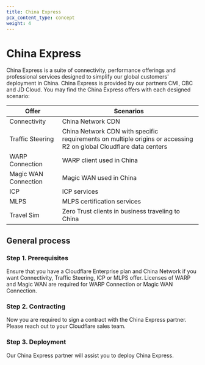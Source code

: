 ```yaml
---
title: China Express
pcx_content_type: concept
weight: 4
---
```


# China Express

China Express is a suite of connectivity, performance offerings and professional services designed to simplify our global customers' deployment in China. China Express is provided by our partners CMI, CBC and JD Cloud. You may find the China Express offers with each designed scenario:

| **Offer** | **Scenarios**                                                                                |
|--------------------------|----------------------------------------------------------------------------------------------|
| Connectivity             | China Network CDN                                                                            |
| Traffic Steering         | China Network CDN with specific requirements on multiple origins or accessing R2 on global Cloudflare data centers |
| WARP Connection          | WARP client used in China                                                                    |
| Magic WAN Connection     | Magic WAN used in China                                                                      |
| ICP                      | ICP services                                                                                 |
| MLPS                     | MLPS certification services                                                                  |
| Travel Sim               | Zero Trust clients in business traveling to China                                           |



## General process

### Step 1. Prerequisites
Ensure that you have a Cloudflare Enterprise plan and China Network if you want Connectivity, Traffic Steering, ICP or MLPS offer. Licenses of WARP and Magic WAN are required for WARP Connection or Magic WAN Connection.

### Step 2. Contracting
Now you are required to sign a contract with the China Express partner. Please reach out to your Cloudflare sales team.

### Step 3. Deployment
Our China Express partner will assist you to deploy China Express.